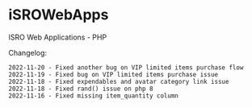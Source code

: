 # iSROWebApps
ISRO Web Applications - PHP

Changelog:
```
2022-11-20 - Fixed another bug on VIP limited items purchase flow
2022-11-19 - Fixed bug on VIP limited items purchase issue
2022-11-18 - Fixed expendables and avatar category link issue
2022-11-18 - Fixed rand() issue on php 8
2022-11-16 - Fixed missing item_quantity column
```
